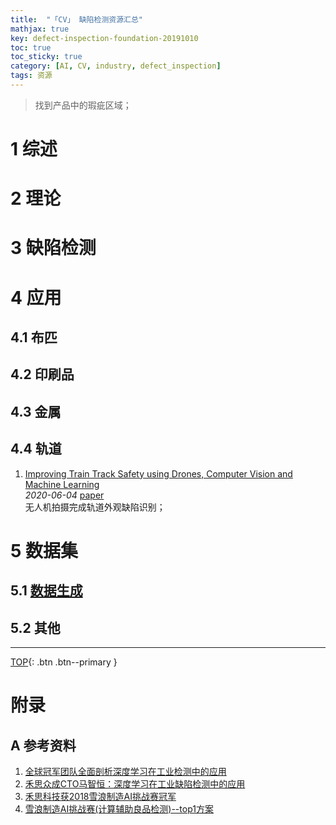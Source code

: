 ```yaml
---
title:  "「CV」 缺陷检测资源汇总"
mathjax: true
key: defect-inspection-foundation-20191010
toc: true
toc_sticky: true
category: [AI, CV, industry, defect_inspection]
tags: 资源
---
```

<span id='head'></span>  
>找到产品中的瑕疵区域；   

<!--more-->


# 1 综述  

# 2 理论

# 3 缺陷检测

# 4 应用
## 4.1 布匹

## 4.2 印刷品

## 4.3 金属

## 4.4 轨道
1. [Improving Train Track Safety using Drones, Computer Vision and Machine Learning](http://cn.arxiv.org/abs/2006.11379)  
 *2020-06-04* [paper](https://arxiv.org/abs/2006.11379)     
无人机拍摄完成轨道外观缺陷识别；   

# 5 数据集
## 5.1 [数据生成](/ai/cv/data_augementation/20/foundation#51-分割)

## 5.2 其他

-------------------  
[TOP](#head){: .btn .btn--primary }



# 附录
## A 参考资料
1. [全球冠军团队全面剖析深度学习在工业检测中的应用](https://cloud.tencent.com/developer/article/1375569)     
1. [禾思众成CTO马智恒：深度学习在工业缺陷检测中的应用](https://mp.weixin.qq.com/s?__biz=MzI5MDUyMDIxNA==&mid=2247486504&idx=1&sn=d24e30753b03dc9184b9f078d4076a2c&chksm=ec1fe1d1db6868c755e14d19a5f793c9ddad348f746bfb8f2a583e6b2dcd8e753111544c41f1&token=2123079650&lang=zh_CN&scene=21#wechat_redirect)    
1. [禾思科技获2018雪浪制造AI挑战赛冠军](https://zhuanlan.zhihu.com/p/44516735)    
1. [雪浪制造AI挑战赛(计算辅助良品检测)--top1方案](https://zhuanlan.zhihu.com/p/59951235)    
